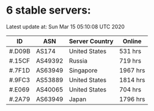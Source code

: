 # 6 stable servers:

Latest update at: Sun Mar 15 05:10:08 UTC 2020

| ID | ASN | Server Country | Online |
| -- | --- | -------------- | ------ |
| #.D09B | AS174 | United States | 531 hrs |
| #.15CF | AS49392 | Russia | 719 hrs |
| #.7F1D | AS63949 | Singapore | 1967 hrs |
| #.9FC3 | AS53889 | United States | 1814 hrs |
| #.E069 | AS40065 | United States | 704 hrs |
| #.2A79 | AS63949 | Japan | 1796 hrs |

